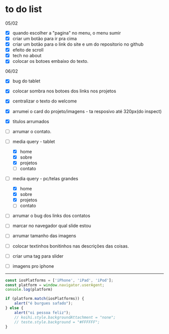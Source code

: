 # to do list

05/02
- [x] quando escolher a "pagina" no menu, o menu sumir
- [x] criar um botão para ir pra cima
- [x] criar um botão para o link do site e um do repositorio no github
- [x] efeito de scroll
- [x] tech no about
- [x] colocar os botoes embaixo do texto.

06/02
- [x] bug do tablet
- [x] colocar sombra nos botoes dos links nos projetos
- [x] centralizar o texto do welcome
- [x] arrumei o card do projeto/imagens - ta resposivo até 320px(do inspect)
- [x] titulos arrumados



- [ ] arrumar o contato.
- [ ] media query - tablet
  - [x] home
  - [x] sobre
  - [x] projetos
  - [ ] contato
- [ ] media query - pc/telas grandes
  - [x]  home
  - [x] sobre
  - [x] projetos
  - [ ] contato
- [ ] arrumar o bug dos links dos contatos
- [ ] marcar no navegador qual slide estou
- [ ] arrumar tamanho das imagens
- [ ] colocar textinhos bonitinhos nas descrições das coisas.
- [ ] criar uma tag para slider
- [ ] imagens pro iphone




---- 
```javascript
const iosPlatforms = ['iPhone', 'iPad', 'iPod'];
const platform = window.navigator.userAgent;
console.log(platform)

if (platform.match(iosPlatforms)) {
    alert("é burgues safado");
} else {
    alert("oi pessoa feliz");
    // koihi.style.backgroundAttachment = "none";
    // teste.style.background = "#FFFFFF";
}
```
